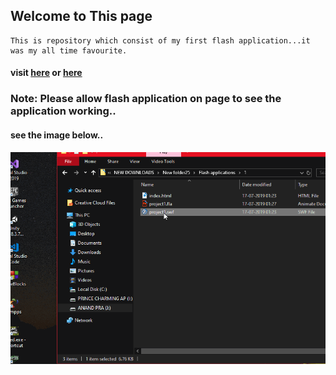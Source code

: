 ## Welcome to This page

```This is repository which consist of my first flash application...it was my all time favourite.
This is repository which consist of my first flash application...it was my all time favourite.
```
#### visit [here](https://anandprabhakar0507.github.io/My-first-flash-application/) or [here](https://git.io/fj1L3)
### Note: Please allow flash application on page to see the application working..
#### see the image below..
![](https://github.com/anandprabhakar0507/My-first-flash-application/blob/master/project1.gif)
